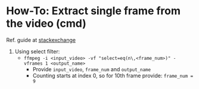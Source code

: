 # How-To: Extract single frame from the video (cmd)

Ref. guide at [stackexchange][1]

1. Using select filter:
    - `ffmpeg -i <input_video> -vf "select=eq(n\,<frame_num>)" -vframes 1 <output_name>`
        - Provide `input_video`, `frame_num` and `output_name`
        - Counting starts at index 0, so for 10th frame provide: `frame_num = 9`

[1]: <https://superuser.com/questions/1009969/how-to-extract-a-frame-out-of-a-video-using-ffmpeg#:~:text=Use%20the%20FFmpeg%20executable%20with,jpg%20.> "stackexchange"
